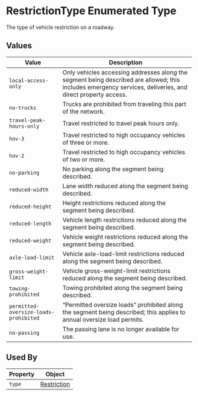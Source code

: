 # RestrictionType Enumerated Type
The type of vehicle restriction on a roadway.

## Values
Value | Description
--- | ---
`local-access-only` | Only vehicles accessing addresses along the segment being described are allowed; this includes emergency services, deliveries, and direct property access.
`no-trucks` | Trucks are prohibited from traveling this part of the network.
`travel-peak-hours-only` | Travel restricted to travel peak hours only.
`hov-3` | Travel restricted to high occupancy vehicles of three or more.
`hov-2` | Travel restricted to high occupancy vehicles of two or more.
`no-parking` | No parking along the segment being described.
`reduced-width` | Lane width reduced along the segment being described.
`reduced-height` | Height restrictions reduced along the segment being described.
`reduced-length` | Vehicle length restrictions reduced along the segment being described.
`reduced-weight` | Vehicle weight restrictions reduced along the segment being described.
`axle-load-limit` | Vehicle axle-load-limit restrictions reduced along the segment being described.
`gross-weight-limit` | Vehicle gross-weight-limit restrictions reduced along the segment being described.
`towing-prohibited` | Towing prohibited along the segment being described.
`permitted-oversize-loads-prohibited` | “Permitted oversize loads” prohibited along the segment being described; this applies to annual oversize load permits.
`no-passing` | The passing lane is no longer available for use.

## Used By
Property | Object
--- | ---
`type` | [Restriction](/spec-content/objects/Restriction.md)
